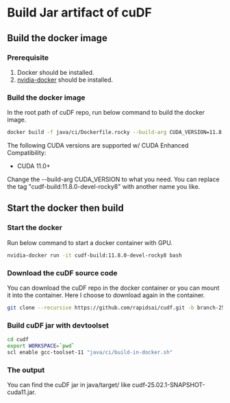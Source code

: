 # Build Jar artifact of cuDF

## Build the docker image

### Prerequisite

1. Docker should be installed.
2. [nvidia-docker](https://github.com/NVIDIA/nvidia-docker) should be installed.

### Build the docker image

In the root path of cuDF repo, run below command to build the docker image.
```bash
docker build -f java/ci/Dockerfile.rocky --build-arg CUDA_VERSION=11.8.0 -t cudf-build:11.8.0-devel-rocky8 .
```

The following CUDA versions are supported w/ CUDA Enhanced Compatibility:
* CUDA 11.0+

Change the --build-arg CUDA_VERSION to what you need.
You can replace the tag "cudf-build:11.8.0-devel-rocky8" with another name you like.

## Start the docker then build

### Start the docker

Run below command to start a docker container with GPU.
```bash
nvidia-docker run -it cudf-build:11.8.0-devel-rocky8 bash
```

### Download the cuDF source code

You can download the cuDF repo in the docker container or you can mount it into the container.
Here I choose to download again in the container.
```bash
git clone --recursive https://github.com/rapidsai/cudf.git -b branch-25.02
```

### Build cuDF jar with devtoolset

```bash
cd cudf
export WORKSPACE=`pwd`
scl enable gcc-toolset-11 "java/ci/build-in-docker.sh"
```

### The output

You can find the cuDF jar in java/target/ like cudf-25.02.1-SNAPSHOT-cuda11.jar.
